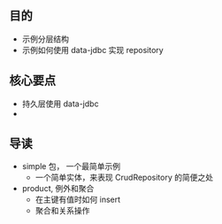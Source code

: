 ## 目的
- 示例分层结构
- 示例如何使用 data-jdbc 实现 repository 


## 核心要点
- 持久层使用 data-jdbc 
- 


## 导读
- simple 包， 一个最简单示例
  - 一个简单实体，来表现 CrudRepository 的简便之处
- product, 例外和聚合
  - 在主键有值时如何 insert 
  - 聚合和关系操作